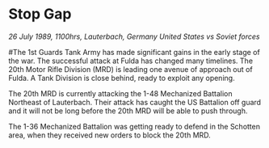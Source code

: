 # Stop Gap

*26 July 1989, 1100hrs, Lauterbach, Germany   United States vs Soviet forces*



#The 1st Guards Tank Army has made significant gains in the early stage of the war. The successful attack at Fulda has changed many timelines.  The 20th Motor Rifle Division (MRD) is leading one avenue of approach out of Fulda.   A Tank Division is close behind, ready to exploit any opening. 

The 20th MRD is currently attacking the 1-48 Mechanized Battalion Northeast of Lauterbach.  Their attack has caught the US Battalion off guard and it will not be long before the 20th MRD will be able to push through.  

The 1-36 Mechanized Battalion was getting ready to defend in the Schotten area, when they received new orders to block the 20th MRD.
